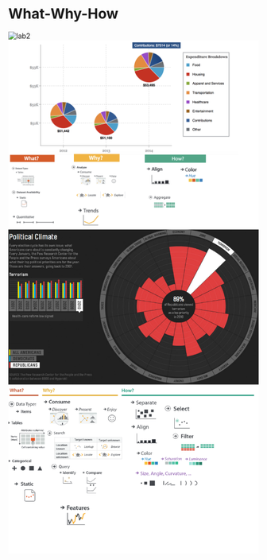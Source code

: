 # What-Why-How

![lab2](https://github.com/kaito4213/data-visualization/blob/master/labs/3Ws/img/lab2.001.png)
![lab2.2](img/2.png)
![lab2.3](img/3.png)
